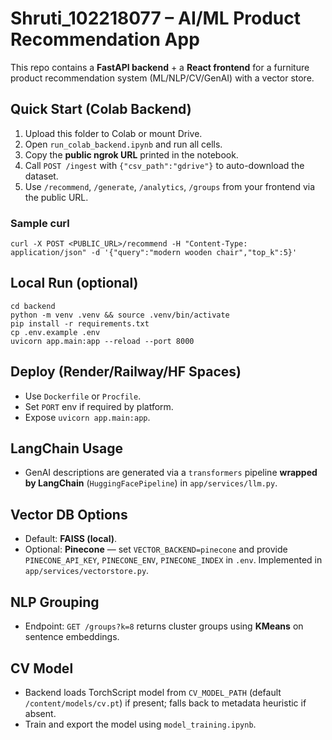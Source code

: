 # Shruti_102218077 – AI/ML Product Recommendation App

This repo contains a **FastAPI backend** + a **React frontend** for a furniture product recommendation system (ML/NLP/CV/GenAI) with a vector store.

## Quick Start (Colab Backend)

1. Upload this folder to Colab or mount Drive.
2. Open `run_colab_backend.ipynb` and run all cells.
3. Copy the **public ngrok URL** printed in the notebook.
4. Call `POST /ingest` with `{"csv_path":"gdrive"}` to auto-download the dataset.
5. Use `/recommend`, `/generate`, `/analytics`, `/groups` from your frontend via the public URL.

### Sample curl
```
curl -X POST <PUBLIC_URL>/recommend -H "Content-Type: application/json" -d '{"query":"modern wooden chair","top_k":5}'
```

## Local Run (optional)
```
cd backend
python -m venv .venv && source .venv/bin/activate
pip install -r requirements.txt
cp .env.example .env
uvicorn app.main:app --reload --port 8000
```

## Deploy (Render/Railway/HF Spaces)
- Use `Dockerfile` or `Procfile`.
- Set `PORT` env if required by platform.
- Expose `uvicorn app.main:app`.

## LangChain Usage
- GenAI descriptions are generated via a `transformers` pipeline **wrapped by LangChain** (`HuggingFacePipeline`) in `app/services/llm.py`.

## Vector DB Options
- Default: **FAISS (local)**.
- Optional: **Pinecone** — set `VECTOR_BACKEND=pinecone` and provide `PINECONE_API_KEY`, `PINECONE_ENV`, `PINECONE_INDEX` in `.env`. Implemented in `app/services/vectorstore.py`.

## NLP Grouping
- Endpoint: `GET /groups?k=8` returns cluster groups using **KMeans** on sentence embeddings.

## CV Model
- Backend loads TorchScript model from `CV_MODEL_PATH` (default `/content/models/cv.pt`) if present; falls back to metadata heuristic if absent.
- Train and export the model using `model_training.ipynb`.

